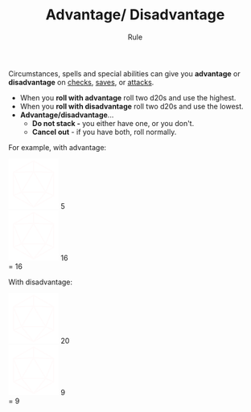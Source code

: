 <header>

# Advantage/ Disadvantage

<p class="subheading">Rule</p>

</header>

Circumstances, spells and special abilities can give you **advantage** or **disadvantage** on [checks](pages/rules/rolling.md?id=checks), [saves](pages/rules/rolling.md?id=saves), or [attacks](pages/combat/attacks.md).

  + When you **roll with advantage** roll two d20s and use the highest.
  + When you **roll with disadvantage** roll two d20s and use the lowest.
  + **Advantage/disadvantage**...
    + **Do not stack -** you either have one, or you don't.
    + **Cancel out** - if you have both, roll normally.

For example, with advantage:

<div class="example-roll">
  <div class="roll">
    <img src="assets/images/d20.svg" style="width: 100px;">
    <span class="result">5</span>
  </div>
  <div class="roll">
    <img src="assets/images/d20.svg" style="width: 100px;">
    <span class="result">16</span>
  </div>
  =
  16
</div>

With disadvantage:

<div class="example-roll">
  <div class="roll">
    <img src="assets/images/d20.svg" style="width: 100px;">
    <span class="result">20</span>
  </div>
  <div class="roll">
    <img src="assets/images/d20.svg" style="width: 100px;">
    <span class="result">9</span>
  </div>
  =
  9
  </div>
